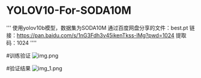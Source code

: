 # YOLOV10-For-SODA10M
'''
使用yolov10b模型，数据集为SODA10M
通过百度网盘分享的文件：best.pt
链接：https://pan.baidu.com/s/1nG3Fdh3v45ikenTkss-lMg?pwd=1024 
提取码：1024
''''

#训练验证
![img.png](img.png)

#验证结果
![img_1.png](img_1.png)
